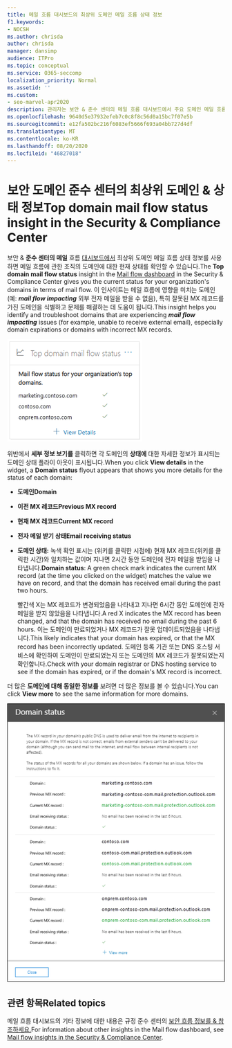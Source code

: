 ```yaml
---
title: 메일 흐름 대시보드의 최상위 도메인 메일 흐름 상태 정보
f1.keywords:
- NOCSH
ms.author: chrisda
author: chrisda
manager: dansimp
audience: ITPro
ms.topic: conceptual
ms.service: O365-seccomp
localization_priority: Normal
ms.assetid: ''
ms.custom:
- seo-marvel-apr2020
description: 관리자는 보안 & 준수 센터의 메일 흐름 대시보드에서 주요 도메인 메일 흐름 상태 정보를 사용하여 전자 메일 도메인의 MX 레코드와 관련된 메일 흐름 문제를 해결하는 방법을 학습할 수 있습니다.
ms.openlocfilehash: 9640d5e37932efeb7c0c8f8c56d0a15bc7f07e5b
ms.sourcegitcommit: e12fa502bc216f6083ef5666f693a04bb727d4df
ms.translationtype: MT
ms.contentlocale: ko-KR
ms.lasthandoff: 08/20/2020
ms.locfileid: "46827018"
---
```

# <a name="top-domain-mail-flow-status-insight-in-the-security--compliance-center"></a><span data-ttu-id="4b322-103">보안 도메인 준수 센터의 최상위 도메인 & 상태 정보</span><span class="sxs-lookup"><span data-stu-id="4b322-103">Top domain mail flow status insight in the Security & Compliance Center</span></span>

<span data-ttu-id="4b322-104">보안 & **준수 센터의 메일** 흐름 [대시보드에서](mail-flow-insights-v2.md) 최상위 도메인 메일 흐름 상태 정보를 사용하면 메일 흐름에 관한 조직의 도메인에 대한 현재 상태를 확인할 수 있습니다.</span><span class="sxs-lookup"><span data-stu-id="4b322-104">The **Top domain mail flow status** insight in the [Mail flow dashboard](mail-flow-insights-v2.md) in the Security & Compliance Center gives you the current status for your organization's domains in terms of mail flow.</span></span> <span data-ttu-id="4b322-105">이 인사이트는 메일 흐름에 영향을 미치는 도메인(예: ***mail flow impacting*** 외부 전자 메일을 받을 수 없음), 특히 잘못된 MX 레코드를 가진 도메인을 식별하고 문제를 해결하는 데 도움이 됩니다.</span><span class="sxs-lookup"><span data-stu-id="4b322-105">This insight helps you identify and troubleshoot domains that are experiencing ***mail flow impacting*** issues (for example, unable to receive external email), especially domain expirations or domains with incorrect MX records.</span></span>

![보안 흐름 대시보드의 도메인 흐름 상태 위내& 위내](../../media/mfi-top-domain-mail-flow-status-widget.png)

<span data-ttu-id="4b322-107">위반에서 **세부 정보 보기를** 클릭하면 각 도메인의 **상태에** 대한 자세한 정보가 표시되는 도메인 상태 플라이 아웃이 표시됩니다.</span><span class="sxs-lookup"><span data-stu-id="4b322-107">When you click **View details** in the widget, a **Domain status** flyout appears that shows you more details for the status of each domain:</span></span>

- <span data-ttu-id="4b322-108">**도메인**</span><span class="sxs-lookup"><span data-stu-id="4b322-108">**Domain**</span></span>
- <span data-ttu-id="4b322-109">**이전 MX 레코드**</span><span class="sxs-lookup"><span data-stu-id="4b322-109">**Previous MX record**</span></span>
- <span data-ttu-id="4b322-110">**현재 MX 레코드**</span><span class="sxs-lookup"><span data-stu-id="4b322-110">**Current MX record**</span></span>
- <span data-ttu-id="4b322-111">**전자 메일 받기 상태**</span><span class="sxs-lookup"><span data-stu-id="4b322-111">**Email receiving status**</span></span>
- <span data-ttu-id="4b322-112">**도메인 상태:** 녹색 확인 표시는 (위키를 클릭한 시점에) 현재 MX 레코드(위키를 클릭한 시간)와 일치하는 값이며 지나면 2시간 동안 도메인에 전자 메일을 받임을 나타냅니다.</span><span class="sxs-lookup"><span data-stu-id="4b322-112">**Domain status**: A green check mark indicates the current MX record (at the time you clicked on the widget) matches the value we have on record, and that the domain has received email during the past two hours.</span></span>

  <span data-ttu-id="4b322-113">빨간색 X는 MX 레코드가 변경되었음을 나타내고 지나면 6시간 동안 도메인에 전자 메일을 받지 않았음을 나타냅니다.</span><span class="sxs-lookup"><span data-stu-id="4b322-113">A red X indicates the MX record has been changed, and that the domain has received no email during the past 6 hours.</span></span> <span data-ttu-id="4b322-114">이는 도메인이 만료되었거나 MX 레코드가 잘못 업데이트되었음을 나타냅니다.</span><span class="sxs-lookup"><span data-stu-id="4b322-114">This likely indicates that your domain has expired, or that the MX record has been incorrectly updated.</span></span> <span data-ttu-id="4b322-115">도메인 등록 기관 또는 DNS 호스팅 서비스에 확인하여 도메인이 만료되었는지 또는 도메인의 MX 레코드가 잘못되었는지 확인합니다.</span><span class="sxs-lookup"><span data-stu-id="4b322-115">Check with your domain registrar or DNS hosting service to see if the domain has expired, or if the domain's MX record is incorrect.</span></span>

<span data-ttu-id="4b322-116">더 많은 **도메인에 대해 동일한 정보를** 보려면 더 많은 정보를 볼 수 있습니다.</span><span class="sxs-lookup"><span data-stu-id="4b322-116">You can click **View more** to see the same information for more domains.</span></span>

![상위 도메인 메일 흐름 상태 정보의 플라이아웃 세부 정보](../../media/mfi-top-domain-mail-flow-status-view-details.png)

## <a name="related-topics"></a><span data-ttu-id="4b322-118">관련 항목</span><span class="sxs-lookup"><span data-stu-id="4b322-118">Related topics</span></span>

<span data-ttu-id="4b322-119">메일 흐름 대시보드의 기타 정보에 대한 내용은 규정 준수 센터의 [보안 흐름 정보를 & 참조하세요.](mail-flow-insights-v2.md)</span><span class="sxs-lookup"><span data-stu-id="4b322-119">For information about other insights in the Mail flow dashboard, see [Mail flow insights in the Security & Compliance Center](mail-flow-insights-v2.md).</span></span>
